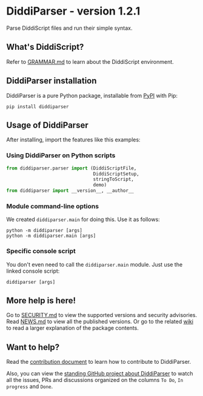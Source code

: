 # DiddiParser - version 1.2.1

Parse DiddiScript files and run their simple syntax.

## What's DiddiScript?

Refer to [GRAMMAR.md](http://github.com/diddileija/diddiparser/blob/main/GRAMMAR.md) to learn about the DiddiScript
environment.

## DiddiParser installation

DiddiParser is a pure Python package, installable from [PyPI](http://pypi.org/project/diddiparser) with Pip:

```
pip install diddiparser
```

## Usage of DiddiParser

After installing, import the features like this examples:

### Using DiddiParser on Python scripts

```python
from diddiparser.parser import (DiddiScriptFile,
                                DiddiScriptSetup,
                                stringToScript,
                                demo)
from diddiparser import __version__, __author__
```

### Module command-line options

We created `diddiparser.main` for doing this. Use it as follows:

```
python -m diddiparser [args]
python -m diddiparser.main [args]
```

### Specific console script

You don't even need to call the `diddiparser.main` module. Just use
the linked console script:

```
diddiparser [args]
```

## More help is here!

Go to [SECURITY.md](http://github.com/diddileija/diddiparser/blob/main/SECURITY.md) to view the supported versions and security advisories. Read [NEWS.md](http://github.com/diddileija/diddiparser/blob/main/NEWS.md) to view all the published versions. Or go to the related [wiki](http://github.com/diddileija/diddiparser/wiki/Home) to read a larger explanation of the package contents.

## Want to help?

Read the [contribution document](http://github.com/diddileija/diddiparser/blob/main/CONTRIBUTING.md) to learn how to contribute to DiddiParser. 

Also, you can view the 
[standing GitHub project about DiddiParser](http://github.com/users/diddileija/projects/2) to watch all the issues, PRs and discussions organized on the columns `To Do`, `In progress` and `Done`.
